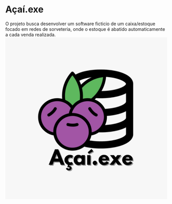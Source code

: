 # Açaí.exe
O projeto busca desenvolver um software ficticio de um caixa/estoque focado em redes de sorveteria, onde o estoque é abatido automaticamente a cada venda realizada.
![alt text](https://github.com/chulastem/Acai.exe-modelagem-de-software-/blob/main/WhatsApp%20Image%202022-11-07%20at%2019.24.37.jpeg)
